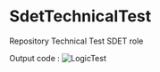 # SdetTechnicalTest
Repository Technical Test SDET role

Output code : 
![LogicTest](https://github.com/user-attachments/assets/f19a5d77-d56d-4084-be37-ab2736d0a47a)
